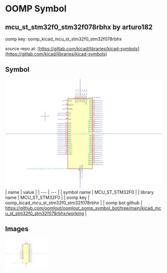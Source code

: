 # OOMP Symbol  
## mcu_st_stm32f0_stm32f078rbhx  by arturo182  
  
oomp key: oomp_kicad_mcu_st_stm32f0_stm32f078rbhx  
  
source repo at: [https://gitlab.com/kicad/libraries/kicad-symbols](https://gitlab.com/kicad/libraries/kicad-symbols)  
## Symbol  
  
[![working.png](working_600.png)](working.png)  
| name | value | 
| --- | --- | 
| symbol name | MCU_ST_STM32F0 | 
| library name | MCU_ST_STM32F0 | 
| oomp key | oomp_kicad_mcu_st_stm32f0_stm32f078rbhx | 
| oomp bot github | https://github.com/oomlout/oomlout_oomp_symbol_bot/tree/main/kicad_mcu_st_stm32f0_stm32f078rbhx/working | 
## Images  
  
[![working.png](working_140.png)](working.png)  
